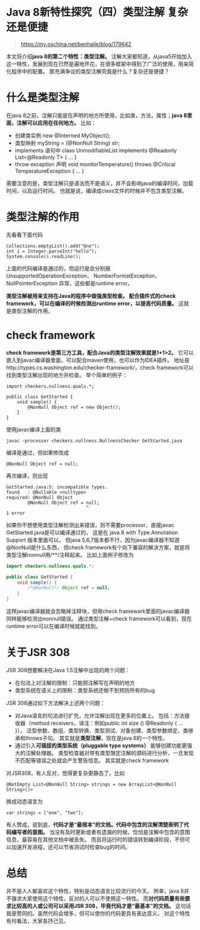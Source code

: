 

Java 8新特性探究（四）类型注解 复杂还是便捷
======
> https://my.oschina.net/benhaile/blog/179642


本文将介绍**java 8的第二个特性：类型注解。**
注解大家都知道，从java5开始加入这一特性，发展到现在已然是遍地开花，在很多框架中得到了广泛的使用，用来简化程序中的配置。
那充满争议的类型注解究竟是什么？复杂还是便捷？


# 什么是类型注解
在java 8之前，注解只能是在声明的地方所使用，比如类，方法，属性；**java 8里面，注解可以应用在任何地方。**
比如：
* 创建类实例
  new @Interned MyObject();
* 类型映射
  myString = (@NonNull String) str;
* implements 语句中
  class UnmodifiableList<T> implements @Readonly List<@Readonly T> { ... }
* throw exception 声明
  void monitorTemperature() throws @Critical TemperatureException { ... }

需要注意的是，类型注解只是语法而不是语义，并不会影响java的编译时间，加载时间，以及运行时间。
也就是说，编译成class文件的时候并不包含类型注解。


# 类型注解的作用
先看看下面代码
```
Collections.emptyList().add("One");
int i = Integer.parseInt("hello");
System.console().readLine();
```
上面的代码编译是通过的，但运行是会分别报UnsupportedOperationException、
NumberFormatException、NullPointerException 异常，这些都是runtime error。

**类型注解被用来支持在Java的程序中做强类型检查。
配合插件式的check framework，可以在编译的时候检测出runtime error，以提高代码质量。**
这就是类型注解的作用。


# check framework
**check framework是第三方工具，配合Java的类型注解效果就是1+1>2。**
它可以嵌入到javac编译器里面，可以配合maven使用，也可以作为IDEA插件。
地址是http://types.cs.washington.edu/checker-framework/，check framework可以找到类型注解出现的地方并检查。
举个简单的例子：
```
import checkers.nullness.quals.*;

public class GetStarted {
    void sample() {
        @NonNull Object ref = new Object();
    }
}
```
使用javac编译上面的类
```
javac -processor checkers.nullness.NullnessChecker GetStarted.java
```
编译是通过，但如果修改成
```
@NonNull Object ref = null;
```
再次编译，则出现
```
GetStarted.java:5: incompatible types.
found   : @Nullable <nulltype>
required: @NonNull Object
        @NonNull Object ref = null;
                              ^
1 error
```

如果你不想使用类型注解检测出来错误，则不需要processor，直接javac GetStarted.java是可以编译通过的，
这是在 java 8 with Type Annotation Support 版本里面可以。
但java 5,6,7版本都不行，因为javac编译器不知道@NonNull是什么东西，
但check framework有个向下兼容的解决方案，就是将类型注解nonnull用/**/注释起来。
比如上面例子修改为
```java
import checkers.nullness.quals.*;

public class GetStarted {
    void sample() {
        /*@NonNull*/ Object ref = null;
    }
}
```
这样javac编译器就会忽略掉注释块，但用check framework里面的javac编译器同样能够检测出nonnull错误。
通过类型注解+check framework可以看到，现在runtime error可以在编译时候就能找到。


# 关于JSR 308
JSR 308想要解决在Java 1.5注解中出现的两个问题：
* 在句法上对注解的限制：只能把注解写在声明的地方
* 类型系统在语义上的限制：类型系统还做不到预防所有的bug 

JSR 308通过如下方法解决上述两个问题：
* 对Java语言的句法进行扩充，允许注解出现在更多的位置上。
  包括：方法接收器（method receivers，译注：例如public int size () @Readonly { ... }），
  泛型参数、数组、类型转换、类型测试、对象创建、类型参数绑定，类继承和throws子句。
  其实就是**类型注解**，现在是java 8的一个特性。
* 通过引入**可插拔的类型系统（pluggable type systems）** 能够创建功能更强大的注解处理器。
  类型检查器对带有类型限定注解的源码进行分析，一旦发现不匹配等错误之处就会产生警告信息。
  其实就是check framework

对JSR308，有人反对，觉得更复杂更静态了。比如
```
@NotEmpty List<@NonNull String> strings = new ArrayList<@NonNull String>()>
```
换成动态语言为
```
var strings = ["one", "two"];
```

有人赞成，说到底，**代码才是“最根本”的文档。代码中包含的注解清楚表明了代码编写者的意图。**
当没有及时更新或者有遗漏的时候，恰恰是注解中包含的意图信息，最容易在其他文档中被丢失。
而且将运行时的错误转到编译阶段，不但可以加速开发进程，还可以节省测试时检查bug的时间。


# 总结
并不是人人都喜欢这个特性，特别是动态语言比较流行的今天。
所幸，java 8并不强求大家使用这个特性，反对的人可以不使用这一特性。
而**对代码质量有些要求比较高的人或公司可以采用JSR 308，毕竟代码才是“最基本”的文档。**
这句话我是赞同的。虽然代码会增多，但可以使你的代码更具有表达意义。
对这个特性有何看法，大家各抒己见。

